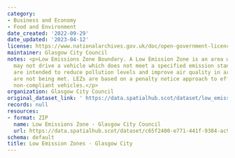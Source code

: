 ```yaml
---
category:
- Business and Economy
- Food and Environment
date_created: '2022-09-29'
date_updated: '2023-04-12'
license: https://www.nationalarchives.gov.uk/doc/open-government-licence/version/3/
maintainer: Glasgow City Council
notes: <p>Low Emissions Zone Boundary. A Low Emission Zone is an area where a person
  may not drive a vehicle which does not meet a specified emission standard. LEZs
  are intended to reduce pollution levels and improve air quality in areas where standards
  are not being met. LEZs are based on a penalty notice approach to effectively ban
  non-compliant vehicles.</p>
organization: Glasgow City Council
original_dataset_link: ' https://data.spatialhub.scot/dataset/low_emission_zones-gc'
records: null
resources:
- format: ZIP
  name: Low Emissions Zone - Glasgow City Council
  url: https://data.spatialhub.scot/dataset/c65f2400-e771-441f-9384-ac92ea52c88b/resource/2fceb737-a67b-40fc-8b1d-86f5e7d597e3/download/gcc_lez.zip
schema: default
title: Low Emission Zones - Glasgow City
---
```

